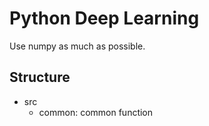 # Python Deep Learning

Use numpy as much as possible.

## Structure

- src
  - common: common function
